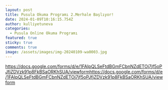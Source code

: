 ```yaml
---
layout: post
title: Pusula Okuma Programı 2.Merhale Başlıyor!
date: 2024-01-09T10:16:15.754Z
author: kulliyetuneva
categories:
  - Pusula Online Okuma Programı
featured: true
sticky: true
comments: true
image: /assets/images/img-20240109-wa0003.jpg
---
```

https://docs.google.com/forms/d/e/1FAIpQLSeFtdBGmFCbnNZdETOj7jf5oPJfjZDVzk91p8FkBSaORKhSUA/viewform<https://docs.google.com/forms/d/e/1FAIpQLSeFtdBGmFCbnNZdETOj7jf5oPJfjZDVzk91p8FkBSaORKhSUA/viewform>